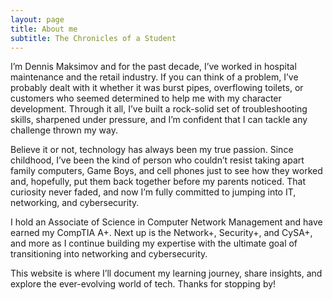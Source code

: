 ```yaml
---
layout: page
title: About me
subtitle: The Chronicles of a Student
---
```


I’m Dennis Maksimov and for the past decade, I’ve worked in hospital maintenance and the retail industry. If you can think of a problem, I’ve probably dealt with it whether it was burst pipes, overflowing toilets, or customers who seemed determined to help me with my character development. Through it all, I’ve built a rock-solid set of troubleshooting skills, sharpened under pressure, and I’m confident that I can tackle any challenge thrown my way.

Believe it or not, technology has always been my true passion. Since childhood, I’ve been the kind of person who couldn’t resist taking apart family computers, Game Boys, and cell phones just to see how they worked and, hopefully, put them back together before my parents noticed. That curiosity never faded, and now I’m fully committed to jumping into IT, networking, and cybersecurity.

I hold an Associate of Science in Computer Network Management and have earned my CompTIA A+. Next up is the Network+, Security+, and CySA+, and more as I continue building my expertise with the ultimate goal of transitioning into networking and cybersecurity.

This website is where I’ll document my learning journey, share insights, and explore the ever-evolving world of tech. Thanks for stopping by!
